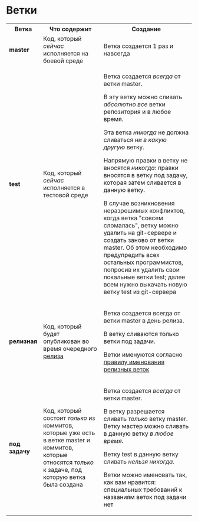 # Ветки

<table>
    <tr>
        <th>
            Ветка
        </th>
        <th>
            Что содержит
        </th>
        <th>
            Создание
        </th>
    </tr>
    <tr>
        <td>
            <b>master</b>
        </td>
        <td>
            Код, который <i>сейчас</i> исполняется на боевой среде
        </td>
        <td>
            Ветка создается 1 раз и навсегда
        </td>
    </tr>
    <tr>
    <td>
        <b>test</b>
    </td>
    <td>
        Код, который <i>сейчас</i> исполняется в тестовой среде
    </td>
    <td>
        <p>Ветка создается <i>всегда</i> от ветки master.</p>
        <p>В эту ветку можно сливать <i>абсолютно все</i> ветки репозитория и в любое время.</p>
        <p>Эта ветка <i>никогда</i> не должна сливаться <i>ни в какую другую</i> ветку.</p>
        Напрямую правки в ветку не вносятся <i>никогда</i>: правки вносятся в ветку под задачу, которая затем сливается в данную ветку.</p>
        <p>В случае возникновения неразрешимых конфликтов, когда ветка "совсем сломалась", ветку можно удалить на git-сервере и создать заново от ветки master. Об этом необходимо предупредить всех остальных программистов, попросив их удалить свои локальные ветки test; далее всем нужно выкачать новую ветку test из git-сервера</p>
    </td>
    </tr>
    <tr>
    <td>
        <b>релизная</b>
    </td>
    <td>
        Код, который будет опубликован во время очередного <a href="release.md">релиза</a>
    </td>
    <td>
        <p>Ветка создается всегда от ветки master в день релиза.</p>
        <p>В ветку сливаются только ветки под задачи.</p>
        <p>Ветки именуются согласно <a href="branch%20names.md">правилу именования релизных веток</a></p>
    </td>
    </tr>
    <tr>
    <td>
        <b>под задачу</b>
    </td>
    <td>
        Код, который состоит <i>только</i> из коммитов, которые уже есть в ветке master и коммитов, которые относятся <i>только</i> к задаче, под которую ветка была создана
    </td>
    <td>
        <p>Ветка создается <i>всегда</i> от ветки master.</p>
        <p>В ветку разрешается сливать <i>только</i> ветку master. Ветку мастер можно сливать в данную ветку <i>в любое время</i>.</p>
        <p>Ветку test в данную ветку сливать <i>нельзя никогда</i>.</p>
        <p>Ветки можно именовать так, как вам нравится: специальных требований к названиям веток под задачи нет</p>
    </td>
    </tr>
</table>
